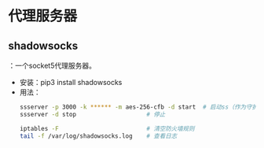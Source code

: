 # 代理服务器



## shadowsocks

：一个socket5代理服务器。

- 安装：pip3 install shadowsocks
- 用法：
    ```sh
    ssserver -p 3000 -k ****** -m aes-256-cfb -d start  # 启动ss（作为守护进程运行）
    ssserver -d stop                    # 停止

    iptables -F                         # 清空防火墙规则
    tail -f /var/log/shadowsocks.log    # 查看日志
    ```
